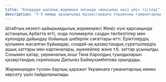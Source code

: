 ```yaml
---
title: "Елордада қалалық жәрмеңке аясында «жақсылық киіз үйі» тігілді"
description: "7-9 мамыр аралығында Қазақстандағы Украинаны гуманитарлық қолдау штабы қалалық жәрмеңкеге қатысты"
---
```


Штабтың кезекті қайырымдылық жәрмеңкесі Жеңіс күні қарсаңында астаналық Арбатта өтті, онда полимерлік саздан төсбелгілер мен кулондар дайындау бойынша шеберлік сағаттары өтті. Еріктілердің қолымен жасалған бұйымдар, сондай-ақ қазақстандық суретшілердің ашық хаттары мен картиналары, әшекейлер және т.б. заттар ұсынылды. Сонымен қатар, украиналық әнші Тина Каролдың туындыларын қазақстандық скрипкашы Дильназ Баймұхамбетова орындады.

Жәрмеңкеден түскен барлық қаражат Украинаға гуманитарлық көмек көрсету үшін пайдаланылады.
